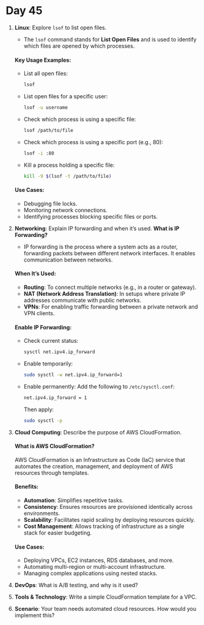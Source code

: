 # Day 45

1. **Linux**: Explore `lsof` to list open files.
   * The `lsof` command stands for **List Open Files** and is used to identify which files are opened by which processes.

   #### **Key Usage Examples**:
   - List all open files:
     ```bash
     lsof
     ```
   - List open files for a specific user:
     ```bash
     lsof -u username
     ```
   - Check which process is using a specific file:
     ```bash
     lsof /path/to/file
     ```
   - Check which process is using a specific port (e.g., 80):
     ```bash
     lsof -i :80
     ```
   - Kill a process holding a specific file:
     ```bash
     kill -9 $(lsof -t /path/to/file)
     ```

   #### **Use Cases**:
   - Debugging file locks.
   - Monitoring network connections.
   - Identifying processes blocking specific files or ports.


2. **Networking**: Explain IP forwarding and when it’s used.
   **What is IP Forwarding?**
   - IP forwarding is the process where a system acts as a router, forwarding packets between different network interfaces. It enables communication between networks.

   #### **When It’s Used**:
   - **Routing**: To connect multiple networks (e.g., in a router or gateway).
   - **NAT (Network Address Translation)**: In setups where private IP addresses communicate with public networks.
   - **VPNs**: For enabling traffic forwarding between a private network and VPN clients.

   #### **Enable IP Forwarding**:
   - Check current status:
     ```bash
     sysctl net.ipv4.ip_forward
     ```
   - Enable temporarily:
     ```bash
     sudo sysctl -w net.ipv4.ip_forward=1
     ```
   - Enable permanently:
     Add the following to `/etc/sysctl.conf`:
     ```bash
     net.ipv4.ip_forward = 1
     ```
     Then apply:
     ```bash
     sudo sysctl -p
     ```


3. **Cloud Computing**: Describe the purpose of AWS CloudFormation.
   #### **What is AWS CloudFormation?**
   AWS CloudFormation is an Infrastructure as Code (IaC) service that automates the creation, management, and deployment of AWS resources through templates.

   #### **Benefits**:
   - **Automation**: Simplifies repetitive tasks.
   - **Consistency**: Ensures resources are provisioned identically across environments.
   - **Scalability**: Facilitates rapid scaling by deploying resources quickly.
   - **Cost Management**: Allows tracking of infrastructure as a single stack for easier budgeting.

   #### **Use Cases**:
   - Deploying VPCs, EC2 instances, RDS databases, and more.
   - Automating multi-region or multi-account infrastructure.
   - Managing complex applications using nested stacks.


4. **DevOps**: What is A/B testing, and why is it used?

5. **Tools & Technology**: Write a simple CloudFormation template for a VPC.

6. **Scenario**: Your team needs automated cloud resources. How would you implement this?



